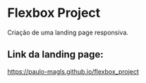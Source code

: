 # Flexbox Project
Criação de uma landing page responsiva.

## Link da landing page: 
https://paulo-magls.github.io/flexbox_project
